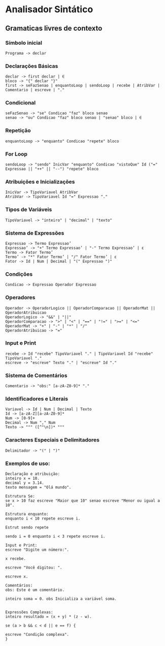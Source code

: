<h1>Analisador Sintático</h1>

<h2>Gramaticas livres de contexto</h2>

<h3>Símbolo inicial</h3>

```
Programa -> declar
```

<h3>Declarações Básicas</h3>

```
declar -> first declar | ∈
bloco -> "{" declar "}"
first -> seFazSenao | enquantoLoop | sendoLoop | recebe | AtribVar | Comentario | escreve | "."
```

<h3>Condicional</h3>

```
seFazSenao -> "se" Condicao "faz" bloco senao
senao -> "ou" Condicao "faz" bloco senao | "senao" bloco | ∈
```

<h3>Repetição</h3>

```
enquantoLoop -> "enquanto" Condicao "repete" bloco
```

<h3>For Loop</h3>

```
sendoLoop -> "sendo" InicVar "enquanto" Condicao "vistoQue" Id ("=" Expressao || "++" || "--") "repete" bloco
```

<h3>Atribuições e Inicializações</h3>

```
InicVar -> TipoVariavel AtribVar
AtribVar -> TipoVariavel Id "=" Expressao "."
```

<h3>Tipos de Variáveis</h3>

```
TipoVariavel -> "inteiro" | "decimal" | "texto"
```

<h3>Sistema de Expressões</h3>

```
Expressao -> Termo Expressao’
Expressao’ -> "+" Termo Expressao’ | "-" Termo Expressao’ | ε
Termo -> Fator Termo’
Termo’ -> "*" Fator Termo’ | "/" Fator Termo’ | ε
Fator -> Id | Num | Decimal | "(" Expressao ")"
```

<h3>Condições</h3>

```
Condicao -> Expressao Operador Expressao
```

<h3>Operadores</h3>

```
Operador -> OperadorLogico || OperadorComparacao || OperadorMat || OperadorAtribuicao
OperadorLogico -> "&&" | "||"
OperadorComparacao -> ">" | "<" | "==" | "!=" | ">=" | "<="
OperadorMat -> "+" | "-" | "*" | "/"
OperadorAtribuicao -> "="
```

<h3>Input e Print</h3>

```
recebe -> Id "recebe" TipoVariavel "." | TipoVariavel Id "recebe" TipoVariavel "."
escreve -> "escreve" Texto "." | "escreve" Id "."
```

<h3>Sistema de Comentários</h3>

```
Comentario -> "obs:" [a-zA-Z0-9]* "."
```

<h3>Identificadores e Literais</h3>

```
Variavel -> Id | Num | Decimal | Texto
Id -> [a-zA-Z][a-zA-Z0-9]*
Num -> [0-9]+
Decimal -> Num "," Num
Texto -> """ ([^"\n])* """
```

<h3>Caracteres Especiais e Delimitadores</h3>

```
Delimitador -> "(" | ")"
```

<h3>Exemplos de uso:</h3>

```
Declaração e atribuição:
inteiro x = 10.
decimal y = 3.14.
texto mensagem = "Olá mundo".

Estrutura Se:
se x > 10 faz escreve "Maior que 10" senao escreve "Menor ou igual a 10".

Estrutura enquanto:
enquanto i < 10 repete escreve i.

Estrut sendo repete

sendo i = 0 enquanto i < 3 repete escreve i.

Input e Print:
escreve "Digite um número:".

x recebe.

escreve "Você digitou: ".

escreve x.

Comentários:
obs: Este é um comentário.

inteiro soma = 0. obs Inicializa a variável soma.


Expressões Complexas:
inteiro resultado = (x + y) * (z - w).

se (a > b && c < d || e == f) {

escreve "Condição complexa".
}

```
